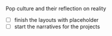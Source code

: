 Pop culture and their reflection on reality
- [ ] finish the layouts with placeholder
- [ ] start the narratives for the projects